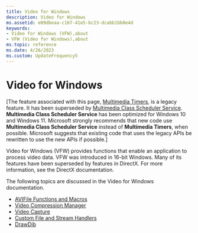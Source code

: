 ```yaml
---
title: Video for Windows
description: Video for Windows
ms.assetid: e09dbeaa-c167-41e5-bc23-dcabb1bb0e4d
keywords:
- Video for Windows (VFW),about
- VFW (Video for Windows),about
ms.topic: reference
ms.date: 4/26/2023
ms.custom: UpdateFrequency5
---
```


# Video for Windows

\[The feature associated with this page, [Multimedia Timers](/windows/win32/multimedia/multimedia-timers), is a legacy feature. It has been superseded by [Multimedia Class Scheduler Service](/windows/win32/procthread/multimedia-class-scheduler-service). **Multimedia Class Scheduler Service** has been optimized for Windows 10 and Windows 11. Microsoft strongly recommends that new code use **Multimedia Class Scheduler Service** instead of **Multimedia Timers**, when possible. Microsoft suggests that existing code that uses the legacy APIs be rewritten to use the new APIs if possible.\]

Video for Windows (VFW) provides functions that enable an application to process video data. VFW was introduced in 16-bit Windows. Many of its features have been superseded by features in DirectX. For more information, see the DirectX documentation.

The following topics are discussed in the Video for Windows documentation.

-   [AVIFile Functions and Macros](avifile-functions-and-macros.md)
-   [Video Compression Manager](video-compression-manager.md)
-   [Video Capture](video-capture.md)
-   [Custom File and Stream Handlers](custom-file-and-stream-handlers.md)
-   [DrawDib](drawdib.md)

 

 




